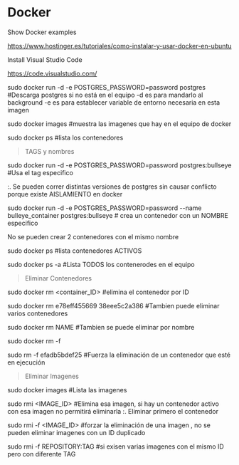 # Docker
Show Docker examples 

https://www.hostinger.es/tutoriales/como-instalar-y-usar-docker-en-ubuntu

Install Visual Studio Code

https://code.visualstudio.com/

sudo docker run -d -e POSTGRES_PASSWORD=password postgres  #Descarga postgres si no está en el equipo
-d es para mandarlo al background
-e es para establecer variable de entorno necesaria en esta imagen 

sudo docker images #muestra las imagenes que hay en el equipo de docker

sudo docker ps  #lista los contenedores 

>TAGS y nombres 

sudo docker run -d -e POSTGRES_PASSWORD=password postgres:bullseye  #Usa el tag especifico 

:. Se pueden correr distintas versiones de postgres sin causar conflicto porque existe AISLAMIENTO en docker


sudo docker run -d -e POSTGRES_PASSWORD=password --name bulleye_container postgres:bullseye  # crea un contenedor con un NOMBRE especifico  

No se pueden crear 2 contenedores con el mismo nombre

sudo docker ps  #lista contenedores ACTIVOS

sudo docker ps -a #Lista TODOS los contenerodes en el equipo 

>Eliminar Contenedores 

sudo docker rm    <container_ID>  #elimina el contenedor por ID 

sudo docker rm e78eff455669 38eee5c2a386  #Tambien puede eliminar varios contenedores

sudo docker rm NAME   #Tambien se puede eliminar por nombre

sudo docker rm -f 

sudo rm -f efadb5bdef25  #Fuerza la eliminación de un contenedor que esté en ejecución 

>Eliminar Imagenes

sudo docker images  #Lista las imagenes 

sudo rmi <IMAGE_ID>  #Elimina esa imagen, si hay un contenedor activo con esa imagen no permitirá eliminarla :. Eliminar primero el contenedor 

sudo rmi -f <IMAGE_ID>  #forzar la eliminación de una imagen  , no se pueden eliminar imagenes con un ID duplicado

sudo rmi -f REPOSITORY:TAG  #si exisen varias imagenes con el mismo ID pero con diferente TAG





